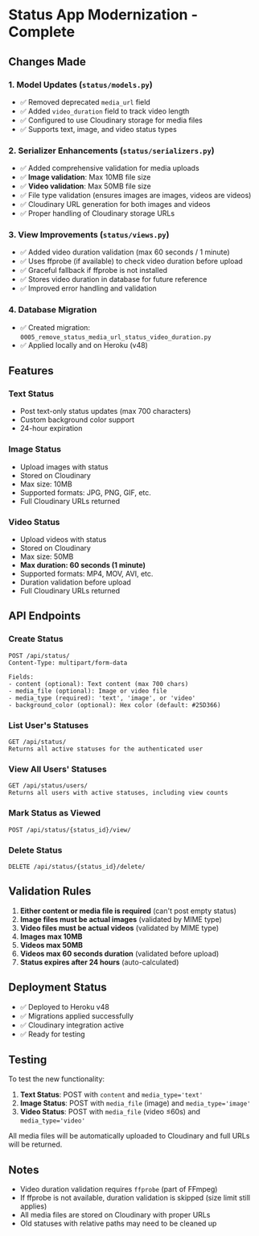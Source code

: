 # Status App Modernization - Complete

## Changes Made

### 1. **Model Updates** (`status/models.py`)
- ✅ Removed deprecated `media_url` field
- ✅ Added `video_duration` field to track video length
- ✅ Configured to use Cloudinary storage for media files
- ✅ Supports text, image, and video status types

### 2. **Serializer Enhancements** (`status/serializers.py`)
- ✅ Added comprehensive validation for media uploads
- ✅ **Image validation**: Max 10MB file size
- ✅ **Video validation**: Max 50MB file size
- ✅ File type validation (ensures images are images, videos are videos)
- ✅ Cloudinary URL generation for both images and videos
- ✅ Proper handling of Cloudinary storage URLs

### 3. **View Improvements** (`status/views.py`)
- ✅ Added video duration validation (max 60 seconds / 1 minute)
- ✅ Uses ffprobe (if available) to check video duration before upload
- ✅ Graceful fallback if ffprobe is not installed
- ✅ Stores video duration in database for future reference
- ✅ Improved error handling and validation

### 4. **Database Migration**
- ✅ Created migration: `0005_remove_status_media_url_status_video_duration.py`
- ✅ Applied locally and on Heroku (v48)

## Features

### Text Status
- Post text-only status updates (max 700 characters)
- Custom background color support
- 24-hour expiration

### Image Status
- Upload images with status
- Stored on Cloudinary
- Max size: 10MB
- Supported formats: JPG, PNG, GIF, etc.
- Full Cloudinary URLs returned

### Video Status
- Upload videos with status
- Stored on Cloudinary
- Max size: 50MB
- **Max duration: 60 seconds (1 minute)**
- Supported formats: MP4, MOV, AVI, etc.
- Duration validation before upload
- Full Cloudinary URLs returned

## API Endpoints

### Create Status
```
POST /api/status/
Content-Type: multipart/form-data

Fields:
- content (optional): Text content (max 700 chars)
- media_file (optional): Image or video file
- media_type (required): 'text', 'image', or 'video'
- background_color (optional): Hex color (default: #25D366)
```

### List User's Statuses
```
GET /api/status/
Returns all active statuses for the authenticated user
```

### View All Users' Statuses
```
GET /api/status/users/
Returns all users with active statuses, including view counts
```

### Mark Status as Viewed
```
POST /api/status/{status_id}/view/
```

### Delete Status
```
DELETE /api/status/{status_id}/delete/
```

## Validation Rules

1. **Either content or media file is required** (can't post empty status)
2. **Image files must be actual images** (validated by MIME type)
3. **Video files must be actual videos** (validated by MIME type)
4. **Images max 10MB**
5. **Videos max 50MB**
6. **Videos max 60 seconds duration** (validated before upload)
7. **Status expires after 24 hours** (auto-calculated)

## Deployment Status

- ✅ Deployed to Heroku v48
- ✅ Migrations applied successfully
- ✅ Cloudinary integration active
- ✅ Ready for testing

## Testing

To test the new functionality:

1. **Text Status**: POST with `content` and `media_type='text'`
2. **Image Status**: POST with `media_file` (image) and `media_type='image'`
3. **Video Status**: POST with `media_file` (video ≤60s) and `media_type='video'`

All media files will be automatically uploaded to Cloudinary and full URLs will be returned.

## Notes

- Video duration validation requires `ffprobe` (part of FFmpeg)
- If ffprobe is not available, duration validation is skipped (size limit still applies)
- All media files are stored on Cloudinary with proper URLs
- Old statuses with relative paths may need to be cleaned up
